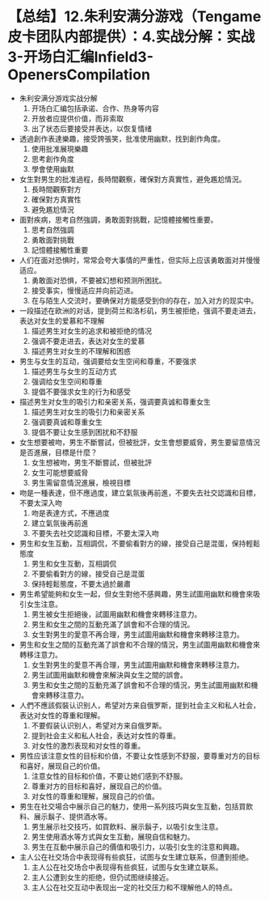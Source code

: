 # 【总结】12.朱利安满分游戏（Tengame皮卡团队内部提供）：4.实战分解：实战3-开场白汇编Infield3-OpenersCompilation

-   朱利安满分游戏实战分解
    1.  开场白汇编包括承诺、合作、热身等内容
    2.  开放者应提供价值，而非索取
    3.  出了状态后要接受并表达，以恢复情绪
-   透過創作表達樂趣，接受誇張笑，批准使用幽默，找到創作角度。
    1.  使用批准展現樂趣
    2.  思考創作角度
    3.  學會使用幽默
-   女生對男生的批准過程，長時間觀察，確保對方真實性，避免尷尬情況。
    1.  長時間觀察對方
    2.  確保對方真實性
    3.  避免尷尬情況
-   面對疾病，思考自然強調，勇敢面對挑戰，記憶體接觸性重要。
    1.  思考自然強調
    2.  勇敢面對挑戰
    3.  記憶體接觸性重要
-   人们在面对恐惧时，常常会夸大事情的严重性，但实际上应该勇敢面对并慢慢适应。
    1.  勇敢面对恐惧，不要被幻想和预测所困扰。
    2.  接受事实，慢慢适应并向前迈进。
    3.  在与陌生人交流时，要确保对方能感受到你的存在，加入对方的现实中。
-   一段描述在欧洲的对话，提到荷兰和洛杉矶，男生被拒绝，强调不要走进去，表达对女生的爱慕和不理解
    1.  描述男生对女生的追求和被拒绝的情况
    2.  强调不要走进去，表达对女生的爱慕
    3.  描述男生对女生的不理解和困惑
-   男生与女生的互动，强调要给女生空间和尊重，不要强求
    1.  描述男生与女生的互动方式
    2.  强调给女生空间和尊重
    3.  提倡不要强求女生的行为和感受
-   描述男生对女生的吸引力和亲密关系，强调要真诚和尊重女生
    1.  描述男生对女生的吸引力和亲密关系
    2.  强调要真诚和尊重女生
    3.  提倡不要让女生感到困扰和不舒服
-   女生想要被吻，男生不斷嘗試，但被批評，女生會想要威脅，男生要留意情況是否進展，目標是什麼？
    1.  女生想被吻，男生不斷嘗試，但被批評
    2.  女生可能想要威脅
    3.  男生需留意情況進展，檢視目標
-   吻是一種表達，但不應過度，建立氣氛後再前進，不要失去社交認識和目標，不要太深入吻
    1.  吻是表達方式，不應過度
    2.  建立氣氛後再前進
    3.  不要失去社交認識和目標，不要太深入吻
-   男生和女生互動，互相調侃，不要偷看對方的線，接受自己是混蛋，保持輕鬆態度
    1.  男生和女生互動，互相調侃
    2.  不要偷看對方的線，接受自己是混蛋
    3.  保持輕鬆態度，不要太過於嚴肅
-   男生希望能夠和女生一起，但女生對他不感興趣，男生試圖用幽默和機會來吸引女生注意。
    1.  男生被女生拒絕後，試圖用幽默和機會來轉移注意力。
    2.  男生和女生之間的互動充滿了誤會和不合理的情況。
    3.  女生對男生的愛意不再合理，男生試圖用幽默和機會來轉移注意力。
-   男生和女生之間的互動充滿了誤會和不合理的情況，男生試圖用幽默和機會來轉移注意力。
    1.  女生對男生的愛意不再合理，男生試圖用幽默和機會來轉移注意力。
    2.  男生試圖用幽默和機會來解決與女生之間的誤會。
    3.  男生和女生之間的互動充滿了誤會和不合理的情況，男生試圖用幽默和機會來轉移注意力。
-   人們不應該假裝认识别人，希望对方来自俄罗斯，提到社会主义和私人社会，表达对女性的尊重和理解。
    1.  不要假装认识别人，希望对方来自俄罗斯。
    2.  提到社会主义和私人社会，表达对女性的尊重。
    3.  对女性的激烈表现和对女性的尊重。
-   男性应该注意女性的目标和价值，不要让女性感到不舒服，要尊重对方的目标和喜好，展现自己的价值。
    1.  注意女性的目标和价值，不要让她们感到不舒服。
    2.  尊重对方的目标和喜好，展现自己的价值。
    3.  对女性的尊重和理解，展现自己的价值。
-   男生在社交場合中展示自己的魅力，使用一系列技巧與女生互動，包括買飲料、展示鬍子、提供酒水等。
    1.  男生展示社交技巧，如買飲料、展示鬍子，以吸引女生注意。
    2.  男生使用酒水等方式與女生互動，展現自信和魅力。
    3.  男生在互動中展示自己的價值和吸引力，以吸引女生的注意和興趣。
-   主人公在社交场合中表现得有些疯狂，试图与女生建立联系，但遭到拒绝。
    1.  主人公在社交场合中表现得有些疯狂，试图与女生建立联系。
    2.  主人公遭到女生的拒绝，但仍试图继续接近。
    3.  主人公在社交互动中表现出一定的社交压力和不理解他人的特点。